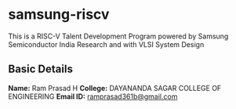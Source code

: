 # samsung-riscv
This is a RISC-V Talent Development Program powered by Samsung Semiconductor India Research and with VLSI System Design
## Basic Details
**Name:** Ram Prasad H
**College:** DAYANANDA SAGAR COLLEGE OF ENGINEERING
**Email ID:** ramprasad361b@gmail.com
